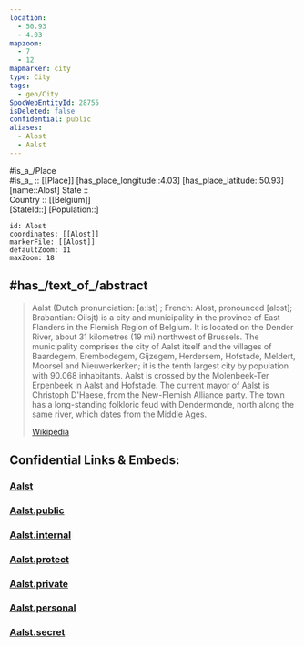 ```yaml
---
location:
  - 50.93
  - 4.03
mapzoom:
  - 7
  - 12
mapmarker: city
type: City
tags:
  - geo/City
SpocWebEntityId: 28755
isDeleted: false
confidential: public
aliases:
  - Alost
  - Aalst
---
```



#is_a_/Place  
#is_a_ :: [[Place]] 
[has_place_longitude::4.03] 
[has_place_latitude::50.93] 
[name::Alost] 
State ::  
Country :: [[Belgium]]  
[StateId::] 
[Population::] 



```leaflet
id: Alost
coordinates: [[Alost]] 
markerFile: [[Alost]] 
defaultZoom: 11 
maxZoom: 18
```


## #has_/text_of_/abstract 


> Aalst (Dutch pronunciation: [aːlst] ; French: Alost, pronounced [alɔst]; Brabantian: Oilsjt) is a city and municipality in the province of East Flanders in the Flemish Region of Belgium. It is located on the Dender River, about 31 kilometres (19 mi) northwest of Brussels. The municipality comprises the city of Aalst itself and the villages of Baardegem, Erembodegem, Gijzegem, Herdersem, Hofstade, Meldert, Moorsel and Nieuwerkerken; it is the tenth largest city by population with  90.068 inhabitants. Aalst is crossed by the Molenbeek-Ter Erpenbeek in Aalst and Hofstade. The current mayor of Aalst is Christoph D'Haese, from the New-Flemish Alliance party. The town has a long-standing folkloric feud with Dendermonde, north along the same river, which dates from the Middle Ages.
>
> [Wikipedia](https://en.wikipedia.org/wiki/Aalst,%20Belgium)


## Confidential Links & Embeds: 

### [Aalst](/_Standards/Earth/Continent/Europe/Europe~West/Belgium/Regions~Belgium/Vlaanderen/counties~Vlaanderen/East_Flanders/cities~Oost-Vlaanderen/Aalst.md) 

### [Aalst.public](/_public/Earth/Continent/Europe/Europe~West/Belgium/Regions~Belgium/Vlaanderen/counties~Vlaanderen/East_Flanders/cities~Oost-Vlaanderen/Aalst.public.md) 

### [Aalst.internal](/_internal/Earth/Continent/Europe/Europe~West/Belgium/Regions~Belgium/Vlaanderen/counties~Vlaanderen/East_Flanders/cities~Oost-Vlaanderen/Aalst.internal.md) 

### [Aalst.protect](/_protect/Earth/Continent/Europe/Europe~West/Belgium/Regions~Belgium/Vlaanderen/counties~Vlaanderen/East_Flanders/cities~Oost-Vlaanderen/Aalst.protect.md) 

### [Aalst.private](/_private/Earth/Continent/Europe/Europe~West/Belgium/Regions~Belgium/Vlaanderen/counties~Vlaanderen/East_Flanders/cities~Oost-Vlaanderen/Aalst.private.md) 

### [Aalst.personal](/_personal/Earth/Continent/Europe/Europe~West/Belgium/Regions~Belgium/Vlaanderen/counties~Vlaanderen/East_Flanders/cities~Oost-Vlaanderen/Aalst.personal.md) 

### [Aalst.secret](/_secret/Earth/Continent/Europe/Europe~West/Belgium/Regions~Belgium/Vlaanderen/counties~Vlaanderen/East_Flanders/cities~Oost-Vlaanderen/Aalst.secret.md)

